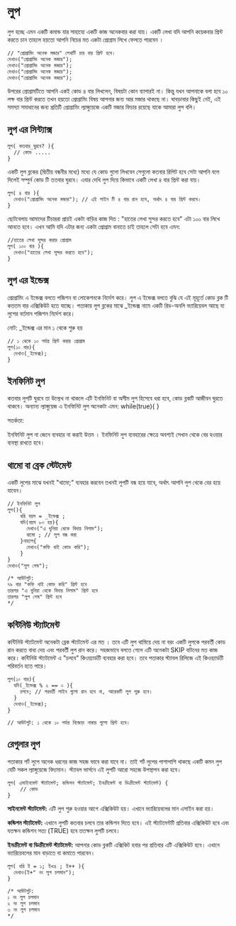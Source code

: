 # লুপ
লুপ হচ্ছে এমন একটি কমান্ড যার সাহায্যে একটি কাজ অনেকবার করা যায়। একটি লেখা যদি আপনি কয়েকবার প্রিন্ট করতে চান তাহলে হয়তো আপনি নিচের মত একটা প্রোগ্রাম লিখে ফেলতে পারবেন ।

```
// "প্রোগ্রামিং অনেক মজার" লেখাটি চার বার প্রিন্ট হবে।
দেখাও("প্রোগ্রামিং অনেক মজার");
দেখাও("প্রোগ্রামিং অনেক মজার");
দেখাও("প্রোগ্রামিং অনেক মজার");
দেখাও("প্রোগ্রামিং অনেক মজার");
```

উপরের প্রোগ্রামটিতে আপনি একই কোড ৪ বার লিখলেন, বিষয়টা কোন ব্যাপারই না। কিন্তু যখন আপনাকে বলা হবে ১০ লক্ষ বার প্রিন্ট করতে তখন হয়তো প্রোগ্রামিং বিষয় আপনার জন্য আর মজার থাকছে না। ঘাবড়াবার কিছুই নেই, এই সমস্যা সমাধানের জন্য প্রতিটি প্রোগ্রামিং ল্যাঙ্গুয়েজে একটি মজার ফিচার রয়েছে যাকে আমারা লুপ বলি।

## লুপ এর সিন্ট্যাক্স
```
লুপ( কতবার_ঘুরবে? ){
  // কোড .....
}
```


একটি লুপ ব্লকের (দ্বিতীয় বন্ধনীর মধ্যে) মধ্যে যে কোড গুলো লিখবেন সেগুলো কতবার রিপিট হবে সেটা আপনি বলে দিলেই সম্পুর্ন কোড টি ততবার ঘুরবে। এবার দেখি লুপ দিয়ে কিভাবে একটি লেখা ৪ বার প্রিন্ট করা যায়।

```
লুপ( ৪ বার ){
  দেখাও("প্রোগ্রামিং অনেক মজার"); // এই লাইন টি ৪ বার রান হবে, অর্থাৎ ৪ বার প্রিন্ট করবে।
}
```

ছোটবেলায় আমাদের টিচাররা প্রায়ই একটা বাড়ির কাজ দিত : "হাতের লেখা সুন্দর করতে হবে" এটা ১০০ বার লিখে আনতে হবে। এখন আমি যদি এটার জন্য একটা প্রোগ্রাম বানাতে চাই তাহলে সেটা হবে এমন:

```
//হাতের লেখা সুন্দর করার প্রোগ্রাম
লুপ( ১০০ বার ){
  দেখাও("হাতের লেখা সুন্দর করতে হবে");
}
```

## লুপ এর ইন্ডেক্স
প্রোগ্রামিং এ ইন্ডেক্স বলতে পজিশন বা লোকেশনকে নির্দেশ করে। লুপ এ ইন্ডেক্স বলতে বুঝি যে এই মূহূর্তে কোড ব্লক টি কততম বার এক্সিকিউট হতে যাচ্ছে। পতাকায় লুপ ব্লকের মাঝে _ইন্ডেক্স নামে একটি রিড-অনলি ভ্যারিয়েবল আছে যা লুপের বর্তমান পজিশন নির্দেশ করে।

নোট: _ইন্ডেক্স এর মান ১ থেকে শুরু হয়

```
// ১ থেকে ১০ পর্যন্ত প্রিন্ট করার প্রোগ্রাম
লুপ(১০ বার){
  দেখাও(_ইন্ডেক্স);
}
```

## ইনফিনিট লুপ
কতবার লুপটি ঘুরবে তা উল্যেখ না থাকলে এটি ইনফিনিট বা অসীম লুপ হিসেবে ধরা হবে, কোড ব্লকটি আজীবন ঘুরতে থাকবে। অন্যান্য ল্যাঙ্গুয়েজ এ ইনফিনিট লুপ অনেকটা এমন:  while(true){ }

সতর্কতা:

ইনফিনিট লুপ না জেনে ব্যবহার না করাই উত্তম । ইনফিনিট লুপ ব্যবহারের ক্ষেত্রে অবশ্যই সেখান থেকে বের হওয়ার ব্যবস্থা রাখতে হবে।

## থামো বা ব্রেক স্টেটমেন্ট
একটি লুপের মাঝে যখনই "থামো;" ব্যবহার করবেন তখনই লুপটি বন্ধ হয়ে যাবে, অর্থাৎ আপনি লুপ থেকে বের হয়ে যাবেন।

```
// ইনফিনিট লুপ
লুপ(){
    ধরি বয়স = _ইন্ডেক্স ;
    যদি(বয়স ৮০ হয়){
      দেখাও("এ দুনিয়া থেকে বিদায় নিলাম");
      থামো ; // লুপ বন্ধ করা
    }নাহলে{
      দেখাও("কফি খাই কোড করি");
    }
}
দেখাও("লুপ শেষ");

/* আউটপুট:
৭৯ বার "কফি খাই কোড করি" প্রিন্ট হবে
তারপর "এ দুনিয়া থেকে বিদায় নিলাম" প্রিন্ট হবে
তারপর "লুপ শেষ" প্রিন্ট হবে
*/
```

## কন্টিনিউ স্ট্যাটমেন্ট
কন্টিনিউ স্ট্যাটমেন্ট অনেকটা ব্রেক স্ট্যাটমেন্ট এর মত । তবে এটি লুপ থামিয়ে দেয় না বরং একটি লুপকে পরবর্তী কোড রান করতে বাধা দেয় এবং পরবর্তী লুপ রান করে। সহজভাবে বলতে গেলে এটি অনেকটা SKIP বাটনের মত কাজ করে। কন্টিনিউ স্ট্যাটমেন্ট এ "চলবে" কিওয়্যার্ডটি ব্যবহার করা হবে। তবে পতাকার স্ট্যাবল রিলিজে এই কিওয়্যার্ডটি পরিবর্তন হতে পারে।   

```
লুপ(১০ বার){
  যদি(_ইন্ডেক্স % ২ == ০ ){
    চলবে; // পরবর্তী লাইন গুলো রান হবে না, আরেকটি লুপ শুরু হবে।
  }
  দেখাও(_ইন্ডেক্স);
}

// আউটপুট: ১ থেকে ১০ পর্যন্ত বিজোড় নাম্বার গুলো প্রিন্ট হবে।
```

## রেগুলার লুপ
পতাকার শর্ট লুপে অনেক ধরনের কাজ সহজ ভাবে করা যাবে না। তাই শর্ট লুপের পাশাপাশি থাকছে একটি কমন লুপ যেটি সকল ল্যাঙ্গুয়েজে বিদ্যমান। স্ট্যাবল ভার্সনে এই লুপটি আরো সহজে উপস্থাপন করা হবে।

```
লুপ( এসাইনমেন্ট স্ট্যাটমেন্ট; কন্ডিশন স্ট্যাটমেন্ট; ইনক্রীমেন্ট বা ডিক্রীমেন্ট স্ট্যাটমেন্ট) {
    // কোড
}
```

<b>সাইনমেন্ট স্ট্যাটমেন্ট:</b> এটি লুপ শুরু হওয়ার আগে এক্সিকিউট হয়। এখানে ভ্যারিয়েবলের মান এসাইন করা হয়।

<b>কন্ডিশন স্ট্যাটমেন্ট:</b>  এখানে লুপটি কতবার চলবে তার কন্ডিশন দিতে হবে। এই স্ট্যাটমেন্টটি প্রতিবার এক্সিকিউট হবে এবং যতক্ষন কন্ডিশন সত্য (TRUE) হবে ততক্ষন লুপটি চলবে।

 <b>ইনক্রীমেন্ট বা ডিক্রীমেন্ট স্ট্যাটমেন্ট:</b>  আপনার কোড ব্লকটি এক্সিকিট হবার পর প্রতিবার এটি এক্সিকিউট হবে। এখানে ভ্যারিয়েবলের মান বাড়াতে বা কমাতে পারবেন।

```
লুপ( ধরি ই = ১; ই<৪ ; ই++ ){
  দেখাও(ই+" নং লুপ চলমান");
}

/* আউটপুট:
১ নং লুপ চলমান
২ নং লুপ চলমান
৩ নং লুপ চলমান
*/
```
